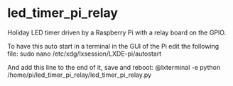 # led_timer_pi_relay
Holiday LED timer driven by a Raspberry Pi with a relay board on the GPIO.

To have this auto start in a terminal in the GUI of the Pi edit the following file:
sudo nano /etc/xdg/lxsession/LXDE-pi/autostart

And add this line to the end of it, save and reboot:
@lxterminal -e python /home/pi/led_timer_pi_relay/led_timer_pi_relay.py
